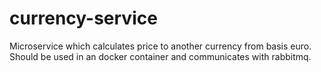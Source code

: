 # currency-service
Microservice which calculates price to another currency from basis euro. Should be used in an docker container and communicates with rabbitmq.
